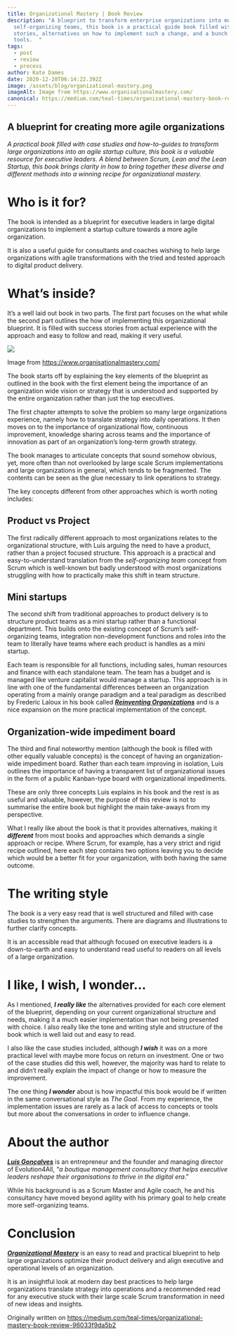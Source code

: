```yaml
---
title: Organizational Mastery | Book Review
description: "A blueprint to transform enterprise organizations into more agile,
  self-organizing teams, this book is a practical guide book filled with success
  stories, alternatives on how to implement such a change, and a bunch of
  tools.  "
tags:
  - post
  - review
  - process
author: Kate Dames
date: 2020-12-28T06:14:22.392Z
image: /assets/blog/organizational-mastery.png
imageAlt: Image from https://www.organisationalmastery.com/
canonical: https://medium.com/teal-times/organizational-mastery-book-review-96033f9da5b2
---
```


## A blueprint for creating more agile organizations

_A practical book filled with case studies and how-to-guides to transform large organizations into an agile startup culture, this book is a valuable resource for executive leaders. A blend between Scrum, Lean and the Lean Startup, this book brings clarity in how to bring together these diverse and different methods into a winning recipe for organizational mastery._

# Who is it for?

The book is intended as a blueprint for executive leaders in large digital organizations to implement a startup culture towards a more agile organization.

It is also a useful guide for consultants and coaches wishing to help large organizations with agile transformations with the tried and tested approach to digital product delivery.

# What’s inside?

It’s a well laid out book in two parts. The first part focuses on the what while the second part outlines the how of implementing this organizational blueprint. It is filled with success stories from actual experience with the approach and easy to follow and read, making it very useful.

![](https://miro.medium.com/max/1400/1*4-X6QgSGo5C8Nzfruxhlvw.png)

Image from <https://www.organisationalmastery.com/>

The book starts off by explaining the key elements of the blueprint as outlined in the book with the first element being the importance of an organization wide vision or strategy that is understood and supported by the entire organization rather than just the top executives.

The first chapter attempts to solve the problem so many large organizations experience, namely how to translate strategy into daily operations. It then moves on to the importance of organizational flow, continuous improvement, knowledge sharing across teams and the importance of innovation as part of an organization’s long-term growth strategy.

The book manages to articulate concepts that sound somehow obvious, yet, more often than not overlooked by large scale Scrum implementations and large organizations in general, which tends to be fragmented. The contents can be seen as the glue necessary to link operations to strategy.

The key concepts different from other approaches which is worth noting includes:

## Product vs Project

The first radically different approach to most organizations relates to the organizational structure, with Luis arguing the need to have a product, rather than a project focused structure. This approach is a practical and easy-to-understand translation from the _self-organizing team_ concept from Scrum which is well-known but badly understood with most organizations struggling with how to practically make this shift in team structure.

## Mini startups

The second shift from traditional approaches to product delivery is to structure product teams as a mini startup rather than a functional department. This builds onto the existing concept of Scrum’s self-organizing teams, integration non-development functions and roles into the team to literally have teams where each product is handles as a mini startup.

Each team is responsible for all functions, including sales, human resources and finance with each standalone team. The team has a budget and is managed like venture capitalist would manage a startup. This approach is in line with one of the fundamental differences between an organization operating from a mainly orange paradigm and a teal paradigm as described by Frederic Laloux in his book called **_[Reinventing Organizations](https://medium.com/@funficient/reinventing-organizations-a0babc967488)_** and is a nice expansion on the more practical implementation of the concept.

## Organization-wide impediment board

The third and final noteworthy mention (although the book is filled with other equally valuable concepts) is the concept of having an organization-wide impediment board. Rather than each team improving in isolation, Luis outlines the importance of having a transparent list of organizational issues in the form of a public Kanban-type board with organizational impediments.

These are only three concepts Luis explains in his book and the rest is as useful and valuable, however, the purpose of this review is not to summarise the entire book but highlight the main take-aways from my perspective.

What I really like about the book is that it provides alternatives, making it **_different_** from most books and approaches which demands a single approach or recipe. Where Scrum, for example, has a very strict and rigid recipe outlined, here each step contains two options leaving you to decide which would be a better fit for your organization, with both having the same outcome.

# The writing style

The book is a very easy read that is well structured and filled with case studies to strengthen the arguments. There are diagrams and illustrations to further clarify concepts.

It is an accessible read that although focused on executive leaders is a down-to-earth and easy to understand read useful to readers on all levels of a large organization.

# I like, I wish, I wonder…

As I mentioned, **_I really like_** the alternatives provided for each core element of the blueprint, depending on your current organizational structure and needs, making it a much easier implementation than not being presented with choice. I also really like the tone and writing style and structure of the book which is well laid out and easy to read.

I also like the case studies included, although **_I wish_** it was on a more practical level with maybe more focus on return on investment. One or two of the case studies did this well, however, the majority was hard to relate to and didn’t really explain the impact of change or how to measure the improvement.

The one thing **_I wonder_** about is how impactful this book would be if written in the same conversational style as _The Goal_. From my experience, the implementation issues are rarely as a lack of access to concepts or tools but more about the conversations in order to influence change.

# About the author

**_[Luis Gonçalves](https://luis-goncalves.com/)_** is an entrepreneur and the founder and managing director of Evolution4All, “_a boutique management consultancy that helps executive leaders reshape their organisations to thrive in the digital era_.”

While his background is as a Scrum Master and Agile coach, he and his consultancy have moved beyond agility with his primary goal to help create more self-organizing teams.

# Conclusion

**_[Organizational Mastery](https://www.organisationalmastery.com/)_** is an easy to read and practical blueprint to help large organizations optimize their product delivery and align executive and operational levels of an organization.

It is an insightful look at modern day best practices to help large organizations translate strategy into operations and a recommended read for any executive stuck with their large scale Scrum transformation in need of new ideas and insights.

Originally written on https://medium.com/teal-times/organizational-mastery-book-review-96033f9da5b2
